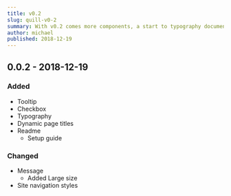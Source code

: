 ```yaml
---
title: v0.2
slug: quill-v0-2
summary: With v0.2 comes more components, a start to typography documentation, and minor style upgrades to the website.
author: michael
published: 2018-12-19
---
```


## 0.0.2 - 2018-12-19
### Added
* Tooltip
* Checkbox
* Typography
* Dynamic page titles
* Readme
    * Setup guide

### Changed
* Message
    * Added Large size
* Site navigation styles